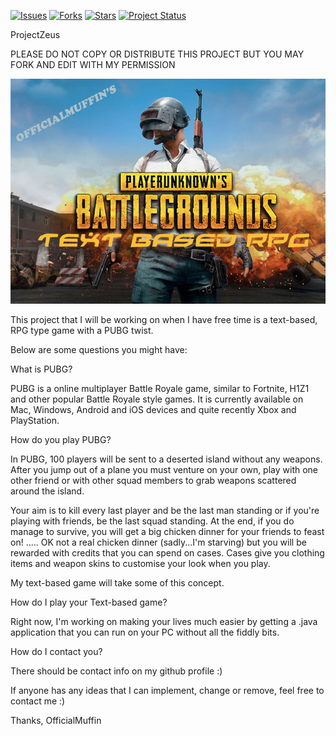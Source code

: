[![Issues](https://img.shields.io/github/issues/OfficialMuffin/ProjectZeus.svg)](https://shields.io/#/)
[![Forks](https://img.shields.io/github/forks/OfficialMuffin/ProjectZeus.svg)](https://shields.io/#/)
[![Stars](https://img.shields.io/github/stars/OfficialMuffin/ProjectZeus.svg)](https://shields.io/#/)
[![Project Status](https://img.shields.io/badge/project%20status-Work_in_Progress-yellow.svg)](https://shields.io/#/)


ProjectZeus

PLEASE DO NOT COPY OR DISTRIBUTE THIS PROJECT BUT YOU MAY FORK AND EDIT WITH MY PERMISSION

![PUBG Image](img/PUBG700x500.png)

This project that I will be working on when I have free time is a text-based, RPG type game with a PUBG twist.

Below are some questions you might have:

What is PUBG?

PUBG is a online multiplayer Battle Royale game, similar to Fortnite, H1Z1 and other popular Battle Royale style games. It is currently available on Mac, Windows, Android and iOS devices and quite recently Xbox and PlayStation.

How do you play PUBG?

In PUBG, 100 players will be sent to a deserted island without any weapons. After you jump out of a plane you must venture on your own, play with one other friend or with other squad members to grab weapons scattered around the island.

Your aim is to kill every last player and be the last man standing or if you're playing with friends, be the last squad standing. At the end, if you do manage to survive, you will get a big chicken dinner for your friends to feast on! ..... OK not a real chicken dinner (sadly...I'm starving) but you will be rewarded with credits that you can spend on cases. Cases give you clothing items and weapon skins to customise your look when you play.

My text-based game will take some of this concept.

How do I play your Text-based game?

Right now, I'm working on making your lives much easier by getting a .java application that you can run on your PC without all the fiddly bits.

How do I contact you?

There should be contact info on my github profile :)

If anyone has any ideas that I can implement, change or remove, feel free to contact me :)

Thanks, OfficialMuffin

